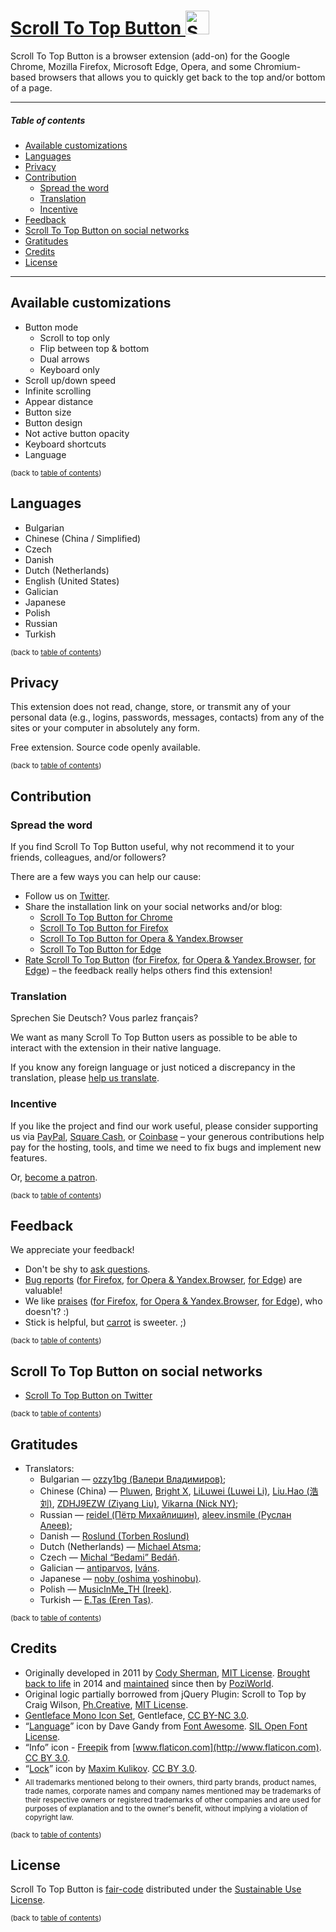 [Scroll To Top Button <img src="/static/global/img/sttb-icon-38.png" width="38" height="38" alt="Scroll To Top Button">](https://scroll-to-top-button.com)
=======

Scroll To Top Button is a browser extension (add-on) for the Google Chrome, Mozilla Firefox, Microsoft Edge, Opera, and some Chromium-based browsers that allows you to quickly get back to the top and/or bottom of a page.

___

##### Table of contents

  * [Available customizations](#available-customizations)
  * [Languages](#languages)
  * [Privacy](#privacy)
  * [Contribution](#contribution)
    * [Spread the word](#spread-the-word)
    * [Translation](#translation)
    * [Incentive](#incentive)
  * [Feedback](#feedback)
  * [Scroll To Top Button on social networks](#scroll-to-top-button-on-social-networks)
  * [Gratitudes](#gratitudes)
  * [Credits](#credits)
  * [License](#license)

___

Available customizations
--------

- Button mode
  - Scroll to top only
  - Flip between top & bottom
  - Dual arrows
  - Keyboard only
- Scroll up/down speed
- Infinite scrolling
- Appear distance
- Button size
- Button design
- Not active button opacity
- Keyboard shortcuts
- Language

<sup>(back to [table of contents](#table-of-contents))</sup>


Languages
--------

- Bulgarian
- Chinese (China / Simplified)
- Czech
- Danish
- Dutch (Netherlands)
- English (United States)
- Galician
- Japanese
- Polish
- Russian
- Turkish

<sup>(back to [table of contents](#table-of-contents))</sup>


Privacy
--------

This extension does not read, change, store, or transmit any of your personal data (e.g., logins, passwords, messages, contacts) from any of the sites or your computer in absolutely any form.

Free extension. Source code openly available.

<sup>(back to [table of contents](#table-of-contents))</sup>


Contribution
--------
### Spread the word

If you find Scroll To Top Button useful, why not recommend it to your friends, colleagues, and/or followers?

There are a few ways you can help our cause:

* Follow us on [Twitter](https://twitter.com/ScrollToTopBtn "Scroll To Top Button on Twitter").
* Share the installation link on your social networks and/or blog:
  * [Scroll To Top Button for Chrome](https://chrome.google.com/webstore/detail/scroll-to-top-button/chinfkfmaefdlchhempbfgbdagheknoj)
  * [Scroll To Top Button for Firefox](https://addons.mozilla.org/firefox/addon/scroll-to-top-button-extension/)
  * [Scroll To Top Button for Opera & Yandex.Browser](https://addons.opera.com/extensions/details/scroll-to-top-button/)
  * [Scroll To Top Button for Edge](https://www.microsoft.com/p/scroll-to-top-button/9ns5kgbdlngz)
* [Rate Scroll To Top Button](https://chrome.google.com/webstore/detail/scroll-to-top-button/chinfkfmaefdlchhempbfgbdagheknoj/reviews "Rate Scroll To Top Button for Chrome") ([for Firefox](https://addons.mozilla.org/firefox/addon/scroll-to-top-button-extension/ "Rate Scroll To Top Button for Firefox"), [for Opera & Yandex.Browser](https://addons.opera.com/extensions/details/scroll-to-top-button/#feedback-container "Rate Scroll To Top Button for Opera & Yandex.Browser"), [for Edge](https://www.microsoft.com/p/scroll-to-top-button/9ns5kgbdlngz?activetab=pivot:reviewstab "Rate Scroll To Top Button for Edge")) – the feedback really helps others find this extension!

### Translation

Sprechen Sie Deutsch? Vous parlez français?

We want as many Scroll To Top Button users as possible to be able to interact with the extension in their native language.

If you know any foreign language or just noticed a discrepancy in the translation, please [help us translate](https://www.transifex.com/poziworld/scroll-to-top-button/ "Help translate Scroll To Top Button").

### Incentive

If you like the project and find our work useful, please consider supporting us via [PayPal](https://www.paypal.me/ScrollToTopButton "Support Scroll To Top Button via PayPal"), [Square Cash](https://cash.me/$ScrollToTopButton "Support Scroll To Top Button via Square Cash"), or [Coinbase](https://commerce.coinbase.com/checkout/60af24ed-830b-4ef3-b501-caae08411af5 "Support Scroll To Top Button via Coinbase") – your generous contributions help pay for the hosting, tools, and time we need to fix bugs and implement new features.

Or, [become a patron](https://www.patreon.com/bePatron?c=1906606).

<sup>(back to [table of contents](#table-of-contents))</sup>


Feedback
--------

We appreciate your feedback!

- Don't be shy to [ask questions](mailto:feedback@scroll-to-top-button.com "Email us with questions, issues, and/or suggestions for Scroll To Top Button").
- [Bug reports](https://chrome.google.com/webstore/detail/scroll-to-top-button/chinfkfmaefdlchhempbfgbdagheknoj/support "File a bug report for Scroll To Top Button for Chrome") ([for Firefox](https://goo.gl/forms/QMZFZfgKjQHOnRCX2 "File a bug report for Scroll To Top Button for Firefox"), [for Opera & Yandex.Browser](https://addons.opera.com/extensions/details/scroll-to-top-button/?reports#feedback-container "File a bug report for Scroll To Top Button for Opera & Yandex.Browser"), [for Edge](https://goo.gl/forms/QMZFZfgKjQHOnRCX2 "File a bug report for Scroll To Top Button for Edge")) are valuable!
- We like [praises](https://chrome.google.com/webstore/detail/scroll-to-top-button/chinfkfmaefdlchhempbfgbdagheknoj/reviews "Submit a review for Scroll To Top Button for Chrome") ([for Firefox](https://addons.mozilla.org/firefox/addon/scroll-to-top-button-extension/ "Submit a review for Scroll To Top Button for Firefox"), [for Opera & Yandex.Browser](https://addons.opera.com/extensions/details/scroll-to-top-button/#feedback-container "Submit a review for Scroll To Top Button for Opera & Yandex.Browser"), [for Edge](https://www.microsoft.com/p/scroll-to-top-button/9ns5kgbdlngz?activetab=pivot:reviewstab "Submit a review for Scroll To Top Button for Edge")), who doesn't? :)
- Stick is helpful, but [carrot](https://www.patreon.com/bePatron?c=1906606 "Become a Scroll To Top Button Patron") is sweeter. ;)

<sup>(back to [table of contents](#table-of-contents))</sup>


Scroll To Top Button on social networks
--------

- [Scroll To Top Button on Twitter](https://twitter.com/ScrollToTopBtn)

<sup>(back to [table of contents](#table-of-contents))</sup>


Gratitudes
--------

- Translators:
  - Bulgarian — [ozzy1bg (Валери Владимиров)](https://www.transifex.com/user/profile/ozzy1bg/);
  - Chinese (China) — [Pluwen](https://www.transifex.com/user/profile/pluwen/), [Bright X](https://www.transifex.com/user/profile/whaat7er/), [LiLuwei (Luwei Li)](https://www.transifex.com/user/profile/LiLuwei/), [Liu.Hao (浩 刘)](https://www.transifex.com/user/profile/Liu.Hao/), [ZDHJ9EZW (Ziyang Liu)](https://www.transifex.com/user/profile/ZDHJ9EZW/), [Vikarna (Nick NY)](https://www.transifex.com/user/profile/Vikarna/);
  - Russian — [reidel (Пётр Михайлишин)](https://www.transifex.com/user/profile/reidel/), [aleev.insmile (Руслан Алеев)](https://www.transifex.com/user/profile/aleev.insmile/);
  - Danish — [Roslund (Torben Roslund)](https://www.transifex.com/user/profile/Roslund/)
  - Dutch (Netherlands) — [Michael Atsma](https://www.transifex.com/user/profile/MichaelAtsma/);
  - Czech — [Michal “Bedami” Bedáň](https://www.transifex.com/user/profile/Bedami/).
  - Galician — [antiparvos](https://www.transifex.com/user/profile/antiparvos/), [Iváns](https://www.transifex.com/user/profile/Iváns/).
  - Japanese — [noby (oshima yoshinobu)](https://www.transifex.com/user/profile/noby/).
  - Polish — [MusicInMe_TH (Ireek)](https://www.transifex.com/user/profile/MusicInMe_TH/).
  - Turkish — [E.Tas (Eren Tas)](https://www.transifex.com/user/profile/E.Tas/).

<sup>(back to [table of contents](#table-of-contents))</sup>


Credits
--------

* Originally developed in 2011 by [Cody Sherman](https://github.com/codysherman), [MIT License](http://www.opensource.org/licenses/mit-license.php). [Brought back to life](https://github.com/PoziWorld/Scroll-To-Top-Button-extension/commit/b02625e5d448084981ba9921f275138bc63fb4ac) in 2014 and [maintained](https://github.com/PoziWorld/Scroll-To-Top-Button-extension/commits/) since then by [PoziWorld](https://github.com/PoziWorld).
* Original logic partially borrowed from jQuery Plugin: Scroll to Top by Craig Wilson, [Ph.Creative](http://www.ph-creative.com), [MIT License](http://www.opensource.org/licenses/mit-license.php).
* [Gentleface Mono Icon Set](http://gentleface.com/free_icon_set.html), Gentleface, [CC BY-NC 3.0](http://creativecommons.org/licenses/by-nc/3.0/).
* “[Language](https://www.iconfinder.com/icons/1608752/language_icon)” icon by Dave Gandy from [Font Awesome](https://fontawesome.com/). [SIL Open Font License](https://scripts.sil.org/cms/scripts/page.php?site_id=nrsi&id=OFL).
* “Info” icon - [Freepik](http://www.freepik.com) from [www.flaticon.com](http://www.flaticon.com). [CC BY 3.0](https://creativecommons.org/licenses/by/3.0/).
* “[Lock](https://thenounproject.com/search/?q=lock&i=904757)” icon by [Maxim Kulikov](https://thenounproject.com/maxim221). [CC BY 3.0](https://creativecommons.org/licenses/by/3.0/).
* <sub>All trademarks mentioned belong to their owners, third party brands, product names, trade names, corporate names and company names mentioned may be trademarks of their respective owners or registered trademarks of other companies and are used for purposes of explanation and to the owner's benefit, without implying a violation of copyright law.</sub>

<sup>(back to [table of contents](#table-of-contents))</sup>


License
--------

Scroll To Top Button is [fair-code](https://faircode.io) distributed under the [Sustainable Use License](LICENSE.md).

<sup>(back to [table of contents](#table-of-contents))</sup>
